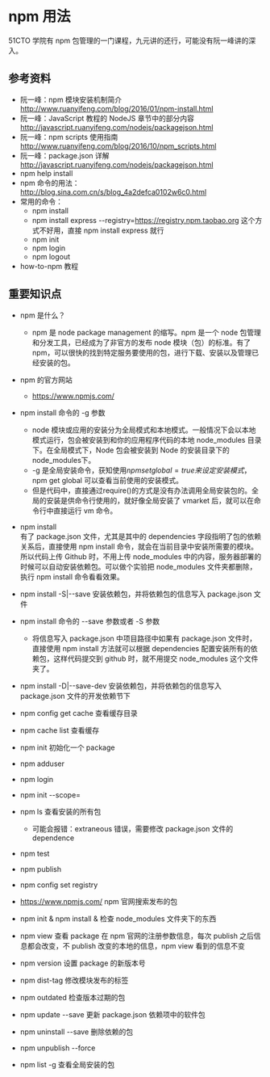 # npm 用法

51CTO 学院有 npm 包管理的一门课程，九元讲的还行，可能没有阮一峰讲的深入。

## 参考资料

- 阮一峰：npm 模块安装机制简介  
  http://www.ruanyifeng.com/blog/2016/01/npm-install.html  
- 阮一峰：JavaScript 教程的 NodeJS 章节中的部分内容  
  http://javascript.ruanyifeng.com/nodejs/packagejson.html  
- 阮一峰：npm scripts 使用指南  
  http://www.ruanyifeng.com/blog/2016/10/npm_scripts.html  
- 阮一峰：package.json 详解  
  http://javascript.ruanyifeng.com/nodejs/packagejson.html  
- npm help install  
- npm 命令的用法：
  http://blog.sina.com.cn/s/blog_4a2defca0102w6c0.html
- 常用的命令：
  - npm install  
  - npm install express --registry=https://registry.npm.taobao.org 这个方式不好用，直接 npm install express 就行
  - npm init  
  - npm login  
  - npm logout  
- how-to-npm 教程  

## 重要知识点

- npm 是什么？  
  - npm 是 node package management 的缩写。npm 是一个 node 包管理和分发工具，已经成为了非官方的发布 node 模块（包）的标准。有了 npm，可以很快的找到特定服务要使用的包，进行下载、安装以及管理已经安装的包。

- npm 的官方网站  
  - https://www.npmjs.com/  
  
- npm install 命令的 -g 参数  
  - node 模块或应用的安装分为全局模式和本地模式。一般情况下会以本地模式运行，包会被安装到和你的应用程序代码的本地 node_modules 目录下。在全局模式下，Node 包会被安装到 Node 的安装目录下的node_modules下。
  - -g 是全局安装命令，获知使用$npm set global=true来设定安装模式，$npm get global 可以查看当前使用的安装模式。
  - 但是代码中，直接通过require()的方式是没有办法调用全局安装包的。全局的安装是供命令行使用的，就好像全局安装了 vmarket 后，就可以在命令行中直接运行 vm 命令。
  
- npm install  
  有了 package.json 文件，尤其是其中的 dependencies 字段指明了包的依赖关系后，直接使用 npm install 命令，就会在当前目录中安装所需要的模块。所以代码上传 Github 时，不用上传 node\_modules 中的内容，服务器部署的时候可以自动安装依赖包。可以做个实验把 node_modules 文件夹都删除，执行 npm install 命令看看效果。  
- npm install -S|--save 安装依赖包，并将依赖包的信息写入 package.json 文件  
- npm install 命令的 --save 参数或者 -S 参数  
  - 将信息写入 package.json 中项目路径中如果有 package.json 文件时，直接使用 npm install 方法就可以根据 dependencies 配置安装所有的依赖包，这样代码提交到 github 时，就不用提交 node_modules 这个文件夹了。  
- npm install -D|--save-dev 安装依赖包，并将依赖包的信息写入 package.json 文件的开发依赖节下  

- npm config get cache 查看缓存目录  
- npm cache list  查看缓存
- npm init 初始化一个 package  
- npm adduser  
- npm login  
- npm init --scope=<username>  
- npm ls 查看安装的所有包  
  - 可能会报错：extraneous 错误，需要修改 package.json 文件的 dependence  

- npm test  
- npm publish  
- npm config set registry  
- https://www.npmjs.com/ npm 官网搜索发布的包  
- npm init & npm install <published package> & 检查 node_modules 文件夹下的东西  
- npm view  查看 package 在 npm 官网的注册参数信息，每次 publish 之后信息都会改变，不 publish 改变的本地的信息，npm view 看到的信息不变  
- npm version <new version> 设置 package 的新版本号  
- npm dist-tag 修改模块发布的标签  
- npm outdated  检查版本过期的包  
- npm update --save 更新 package.json 依赖项中的软件包  
- npm uninstall --save 删除依赖的包  
- npm unpublish <package> --force  
- npm list -g 查看全局安装的包  
